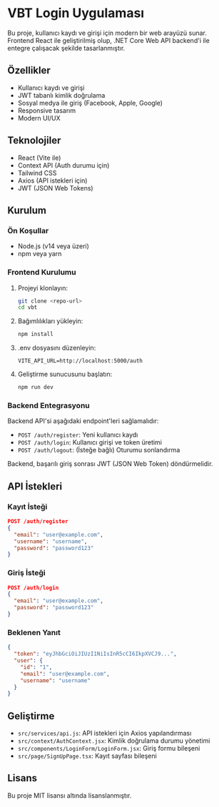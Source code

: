# VBT Login Uygulaması

Bu proje, kullanıcı kaydı ve girişi için modern bir web arayüzü sunar. Frontend React ile geliştirilmiş olup, .NET Core Web API backend'i ile entegre çalışacak şekilde tasarlanmıştır.

## Özellikler

- Kullanıcı kaydı ve girişi
- JWT tabanlı kimlik doğrulama
- Sosyal medya ile giriş (Facebook, Apple, Google)
- Responsive tasarım
- Modern UI/UX

## Teknolojiler

- React (Vite ile)
- Context API (Auth durumu için)
- Tailwind CSS
- Axios (API istekleri için)
- JWT (JSON Web Tokens)

## Kurulum

### Ön Koşullar

- Node.js (v14 veya üzeri)
- npm veya yarn

### Frontend Kurulumu

1. Projeyi klonlayın:
   ```bash
   git clone <repo-url>
   cd vbt
   ```

2. Bağımlılıkları yükleyin:
   ```bash
   npm install
   ```

3. .env dosyasını düzenleyin:
   ```
   VITE_API_URL=http://localhost:5000/auth
   ```

4. Geliştirme sunucusunu başlatın:
   ```bash
   npm run dev
   ```

### Backend Entegrasyonu

Backend API'si aşağıdaki endpoint'leri sağlamalıdır:

- `POST /auth/register`: Yeni kullanıcı kaydı
- `POST /auth/login`: Kullanıcı girişi ve token üretimi
- `POST /auth/logout`: (İsteğe bağlı) Oturumu sonlandırma

Backend, başarılı giriş sonrası JWT (JSON Web Token) döndürmelidir.

## API İstekleri

### Kayıt İsteği

```json
POST /auth/register
{
  "email": "user@example.com",
  "username": "username",
  "password": "password123"
}
```

### Giriş İsteği

```json
POST /auth/login
{
  "email": "user@example.com",
  "password": "password123"
}
```

### Beklenen Yanıt

```json
{
  "token": "eyJhbGciOiJIUzI1NiIsInR5cCI6IkpXVCJ9...",
  "user": {
    "id": "1",
    "email": "user@example.com",
    "username": "username"
  }
}
```

## Geliştirme

- `src/services/api.js`: API istekleri için Axios yapılandırması
- `src/context/AuthContext.jsx`: Kimlik doğrulama durumu yönetimi
- `src/components/LoginForm/LoginForm.jsx`: Giriş formu bileşeni
- `src/page/SignUpPage.tsx`: Kayıt sayfası bileşeni

## Lisans

Bu proje MIT lisansı altında lisanslanmıştır.